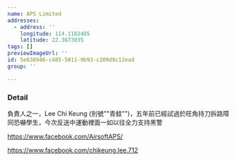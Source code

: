 ```yaml
---
name: APS Limited
addresses:
  - address: ''
    longitude: 114.1182485
    latitude: 22.3673035
tags: []
previewImageUrl: ''
id: 5e638946-c485-5011-9b93-c209d9c12ead
group: ''

---
```

### Detail
負責人之一，Lee Chi Keung (別號""青蛙"")，五年前已經試過於旺角持刀拆路障同恐嚇學生，今次反送中運動裡面一如以往全力支持黑警

https://www.facebook.com/AirsoftAPS/

https://www.facebook.com/chikeung.lee.712
